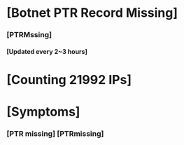# [Botnet PTR Record Missing]
### [PTRMssing]
#### [Updated every 2~3 hours]

# [Counting 21992 IPs]

# [Symptoms] 
###   [PTR missing] [PTRmissing]
